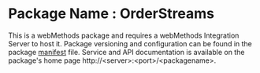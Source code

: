 # Package Name : OrderStreams
This is a webMethods package and requires a webMethods Integration Server to host it. Package versioning and configuration can be found in the package [manifest](./OrderStreams/manifest.v3) file. Service and API documentation is available on the package's home page http://&lt;server&gt;:&lt;port&gt;/&lt;packagename>.